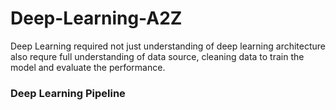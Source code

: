 # Deep-Learning-A2Z
Deep Learning required not just understanding of deep learning architecture also requre full understanding of data source, cleaning data to train the model and evaluate the performance. 
### Deep Learning Pipeline


